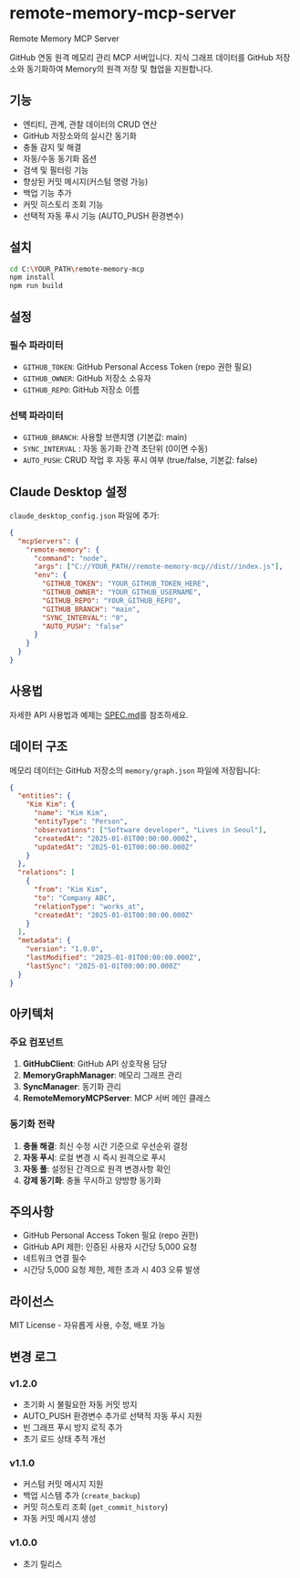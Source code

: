 # remote-memory-mcp-server
Remote Memory MCP Server

GitHub 연동 원격 메모리 관리 MCP 서버입니다. 
지식 그래프 데이터를 GitHub 저장소와 동기화하여 Memory의 원격 저장 및 협업을 지원합니다.

## 기능

- 엔티티, 관계, 관찰 데이터의 CRUD 연산
- GitHub 저장소와의 실시간 동기화
- 충돌 감지 및 해결
- 자동/수동 동기화 옵션
- 검색 및 필터링 기능
- 향상된 커밋 메시지(커스텀 명령 가능)
- 백업 기능 추가
- 커밋 히스토리 조회 기능
- 선택적 자동 푸시 기능 (AUTO_PUSH 환경변수)

## 설치

```bash
cd C:\YOUR_PATH\remote-memory-mcp
npm install
npm run build
```

## 설정

### 필수 파라미터
- `GITHUB_TOKEN`: GitHub Personal Access Token (repo 권한 필요)
- `GITHUB_OWNER`: GitHub 저장소 소유자
- `GITHUB_REPO`: GitHub 저장소 이름


### 선택 파라미터
- `GITHUB_BRANCH`: 사용할 브랜치명 (기본값: main)
- `SYNC_INTERVAL` : 자동 동기화 간격 초단위 (0이면 수동)  
- `AUTO_PUSH`: CRUD 작업 후 자동 푸시 여부 (true/false, 기본값: false)

## Claude Desktop 설정

`claude_desktop_config.json` 파일에 추가:

```json
{
  "mcpServers": {
    "remote-memory": {
      "command": "node",
      "args": ["C://YOUR_PATH//remote-memory-mcp//dist//index.js"],
      "env": {
        "GITHUB_TOKEN": "YOUR_GITHUB_TOKEN_HERE",
        "GITHUB_OWNER": "YOUR_GITHUB_USERNAME", 
        "GITHUB_REPO": "YOUR_GITHUB_REPO",
        "GITHUB_BRANCH": "main",
        "SYNC_INTERVAL": "0",
        "AUTO_PUSH": "false"
      }
    }
  }
}
```

## 사용법

자세한 API 사용법과 예제는 [SPEC.md](https://github.com/YeomYuJun/remote-memory-mcp-server/blob/main/SPEC.md/)를 참조하세요.

## 데이터 구조

메모리 데이터는 GitHub 저장소의 `memory/graph.json` 파일에 저장됩니다:

```json
{
  "entities": {
    "Kim Kim": {
      "name": "Kim Kim",
      "entityType": "Person", 
      "observations": ["Software developer", "Lives in Seoul"],
      "createdAt": "2025-01-01T00:00:00.000Z",
      "updatedAt": "2025-01-01T00:00:00.000Z"
    }
  },
  "relations": [
    {
      "from": "Kim Kim",
      "to": "Company ABC", 
      "relationType": "works_at",
      "createdAt": "2025-01-01T00:00:00.000Z"
    }
  ],
  "metadata": {
    "version": "1.0.0",
    "lastModified": "2025-01-01T00:00:00.000Z",
    "lastSync": "2025-01-01T00:00:00.000Z"
  }
}
```

## 아키텍처

### 주요 컴포넌트

1. **GitHubClient**: GitHub API 상호작용 담당
2. **MemoryGraphManager**: 메모리 그래프 관리  
3. **SyncManager**: 동기화 관리
4. **RemoteMemoryMCPServer**: MCP 서버 메인 클래스

### 동기화 전략

1. **충돌 해결**: 최신 수정 시간 기준으로 우선순위 결정
2. **자동 푸시**: 로컬 변경 시 즉시 원격으로 푸시
3. **자동 풀**: 설정된 간격으로 원격 변경사항 확인
4. **강제 동기화**: 충돌 무시하고 양방향 동기화

## 주의사항

- GitHub Personal Access Token 필요 (repo 권한)
- GitHub API 제한: 인증된 사용자 시간당 5,000 요청
- 네트워크 연결 필수
- 시간당 5,000 요청 제한, 제한 초과 시 403 오류 발생

## 라이선스

MIT License - 자유롭게 사용, 수정, 배포 가능

## 변경 로그

### v1.2.0
- 초기화 시 불필요한 자동 커밋 방지
- AUTO_PUSH 환경변수 추가로 선택적 자동 푸시 지원
- 빈 그래프 푸시 방지 로직 추가
- 초기 로드 상태 추적 개선

### v1.1.0
- 커스텀 커밋 메시지 지원
- 백업 시스템 추가 (`create_backup`)
- 커밋 히스토리 조회 (`get_commit_history`)
- 자동 커밋 메시지 생성

### v1.0.0
- 초기 릴리스